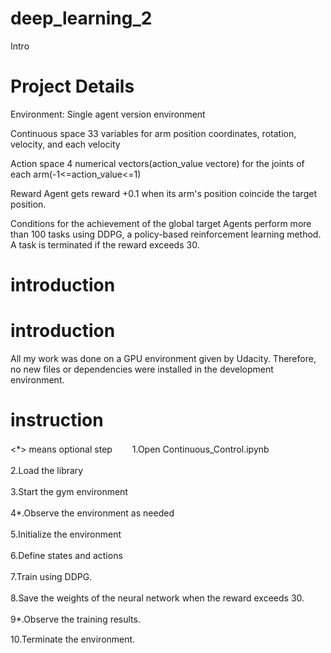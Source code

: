# deep_learning_2


Intro
# Project Details

Environment:
Single agent version environment

Continuous space
33 variables for arm position coordinates, rotation, velocity, and each velocity

Action space
4 numerical vectors(action_value vectore) for the joints of each arm(-1<=action_value<=1)

Reward
Agent gets reward +0.1 when its arm's position coincide the target position.

Conditions for the achievement of the global target
Agents perform more than 100 tasks using DDPG, a policy-based reinforcement learning method. A task is terminated if the reward exceeds 30.

# introduction

# introduction
All my work was done on a GPU environment given by Udacity. Therefore, no new files or dependencies were installed in the development environment.


# instruction

<*> means optional step　　
1.Open Continuous_Control.ipynb　　

2.Load the library　　

3.Start the gym environment　　

4*.Observe the environment as needed　　

5.Initialize the environment　　

6.Define states and actions　　

7.Train using DDPG.　　

8.Save the weights of the neural network when the reward exceeds 30.　　

9*.Observe the training results.　　

10.Terminate the environment.



